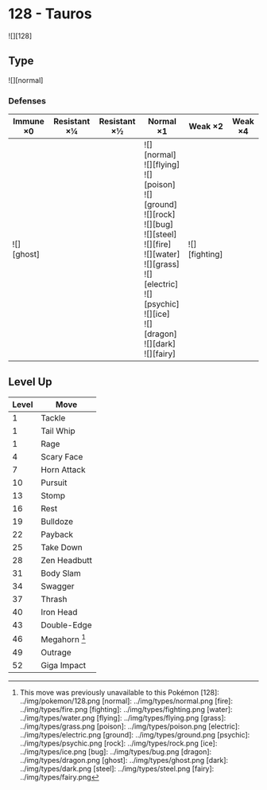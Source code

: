 # 128 - Tauros
![][128]

## Type

![][normal]

### Defenses

Immune ×0      | Resistant ×¼ | Resistant ×½ | Normal ×1                                                                                                                                                                                                                                          | Weak ×2           | Weak ×4 | 
---            | ---          | ---          | ---                                                                                                                                                                                                                                                | ---               | ---     | 
![][ghost]<br> |              |              | ![][normal]<br> ![][flying]<br> ![][poison]<br> ![][ground]<br> ![][rock]<br> ![][bug]<br> ![][steel]<br> ![][fire]<br> ![][water]<br> ![][grass]<br> ![][electric]<br> ![][psychic]<br> ![][ice]<br> ![][dragon]<br> ![][dark]<br> ![][fairy]<br> | ![][fighting]<br> |         | 

## Level Up

Level | Move          | 
---   | ---           | 
1     | Tackle        | 
1     | Tail Whip     | 
1     | Rage          | 
4     | Scary Face    | 
7     | Horn Attack   | 
10    | Pursuit       | 
13    | Stomp         | 
16    | Rest          | 
19    | Bulldoze      | 
22    | Payback       | 
25    | Take Down     | 
28    | Zen Headbutt  | 
31    | Body Slam     | 
34    | Swagger       | 
37    | Thrash        | 
40    | Iron Head     | 
43    | Double-Edge   | 
46    | Megahorn [^1] | 
49    | Outrage       | 
52    | Giga Impact   | 

[^1]: This move was previously unavailable to this Pokémon
[128]: ../img/pokemon/128.png
[normal]: ../img/types/normal.png
[fire]: ../img/types/fire.png
[fighting]: ../img/types/fighting.png
[water]: ../img/types/water.png
[flying]: ../img/types/flying.png
[grass]: ../img/types/grass.png
[poison]: ../img/types/poison.png
[electric]: ../img/types/electric.png
[ground]: ../img/types/ground.png
[psychic]: ../img/types/psychic.png
[rock]: ../img/types/rock.png
[ice]: ../img/types/ice.png
[bug]: ../img/types/bug.png
[dragon]: ../img/types/dragon.png
[ghost]: ../img/types/ghost.png
[dark]: ../img/types/dark.png
[steel]: ../img/types/steel.png
[fairy]: ../img/types/fairy.png
